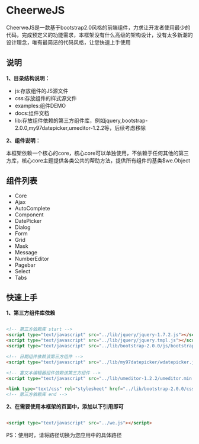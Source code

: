 CheerweJS
=========================

CheerweJS是一款基于bootstrap2.0风格的前端组件，力求让开发者使用最少的代码，完成预定义的功能需求，本框架没有什么高级的架构设计，没有太多新潮的设计理念，唯有最简洁的代码风格，让您快速上手使用

说明
--------------------------

**1、目录结构说明：**

* js:存放组件的JS源文件
* css:存放组件的样式源文件
* examples:组件DEMO
* docs:组件文档
* lib:存放组件依赖的第三方组件库，例如jquery,bootstrap-2.0.0,my97datepicker,umeditor-1.2.2等，后续考虑移除

**2、组件说明：**

本框架依赖一个核心的core，核心core可以单独使用，不依赖于任何其他的第三方库，核心core主题提供各类公共的帮助方法，提供所有组件的基类$we.Object


组件列表
--------------------------

* Core
* Ajax
* AutoComplete
* Component
* DatePicker
* Dialog
* Form
* Grid
* Mask
* Message
* NumberEditor
* Pagebar
* Select
* Tabs


快速上手
----------------------------

**1、第三方组件库依赖**

`````````html

<!-- 第三方依赖库 start -->
<script type="text/javascript" src="../lib/jquery/jquery-1.7.2.js"></script>
<script type="text/javascript" src="../lib/jquery/jquery.tmpl.js"></script>
<script type="text/javascript" src="../lib/bootstrap-2.0.0/js/bootstrap.min.js"></script>

<!-- 日期组件依赖该第三方组件 -->
<script type="text/javascript" src="../lib/my97datepicker/wdatepicker.js"></script>

<!-- 富文本编辑器组件依赖该第三方组件 -->
<script type="text/javascript" src="../lib/umeditor-1.2.2/umeditor.min.js"></script>

<link type="text/css" rel="stylesheet" href="../lib/bootstrap-2.0.0/css/bootstrap.min.css"/>
<!-- 第三方依赖库 end -->

`````````



**2、在需要使用本框架的页面中，添加以下引用即可**

`````````html

<script type="text/javascript" src="../we.js"></script>

`````````



PS：使用时，请将路径切换为您应用中的具体路径

